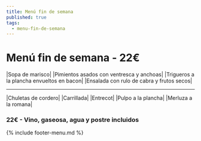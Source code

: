 ```yaml
---
title: Menú fin de semana
published: true
tags:
  - menu-fin-de-semana
---
```


# Menú fin de semana - 22€

|Sopa de marisco|
|Pimientos asados con ventresca y anchoas|
|Trigueros a la plancha envueltos en bacon|
|Ensalada con rulo de cabra y frutos secos|

------

|Chuletas de cordero|
|Carrillada|
|Entrecot|
|Pulpo a la plancha|
|Merluza a la romana|

### 22€ - Vino, gaseosa, agua y postre incluidos

{% include footer-menu.md %}
